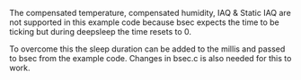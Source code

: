 The compensated temperature, compensated humidity, IAQ & Static IAQ are not supported in this example code 
because bsec expects the time to be ticking but during deepsleep the time resets to 0.

To overcome this the sleep duration can be added to the millis and passed to bsec from the example code.
Changes in bsec.c is also needed for this to work.